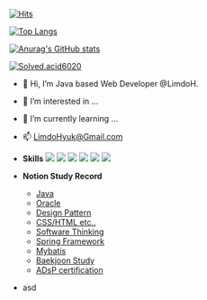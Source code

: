 
[![Hits](https://hits.seeyoufarm.com/api/count/incr/badge.svg?url=https%3A%2F%2Fgithub.com%2FLimDoH%2Fhit-counter&count_bg=%2379C83D&title_bg=%23555555&icon=&icon_color=%23E7E7E7&title=hits&edge_flat=false)](https://hits.seeyoufarm.com)

[![Top Langs](https://github-readme-stats.vercel.app/api/top-langs/?username=LimDoH)](https://github.com/LimDoH/github-readme-stats)


[![Anurag's GitHub stats](https://github-readme-stats.vercel.app/api?username=LimDoH&show_icon=true&theme=cobalt)](https://github.com/LimDoH)

[![Solved.acid6020](http://mazassumnida.wtf/api/generate_badge?boj=id6020)](https://solved.ac/id6020)

- 👋 Hi, I’m Java based Web Developer @LimdoH.
- 👀 I’m interested in ...
- 🌱 I’m currently learning ...
- 📫 LimdoHyuk@Gmail.com


- <b>Skills</b>
<img src="https://img.shields.io/badge/Java-007396?style=flat-square&logo=Java&logoColor=white"/> <img src="https://img.shields.io/badge/JavaScript-F7DF1E?style=flat-square&logo=JavaScript&logoColor=white"/> <img src="https://img.shields.io/badge/Bootstrap-7952B3?style=flat-square&logo=Bootstrap&logoColor=white"/>
<img src="https://img.shields.io/badge/Spring-6DB33F?style=flat-square&logo=Spring&logoColor=white"/>  <img src="https://img.shields.io/badge/jQuery-0769AD?style=flat-square&logo=jQuery&logoColor=white"/>  <img src="https://img.shields.io/badge/Oracle-F80000?style=flat-square&logo=Oracle&logoColor=white"/> 
- <b>Notion Study Record</b>
  - [Java](https://natural-guava-d2f.notion.site/33ce3ff3426c40bc831c0da8325cd5e6?v=b6ded311e0bf494580280303702867af)
  - [Oracle](https://natural-guava-d2f.notion.site/a471180f397d46f08ed7a12d2ad4de26?v=f0b9c3b77738450d97dc762ebbf970a8)
  - [Design Pattern](https://natural-guava-d2f.notion.site/f1a5ebc18a4341c3812c6b96a6ff970f?v=46597a9b042c41d1aad2dc399890233c)
  - [CSS/HTML etc..](https://natural-guava-d2f.notion.site/c033160c99dc4bb9838712ad556ee0d9?v=94aa5d83b382464680c7e610a02584b9)
  - [Software Thinking](https://natural-guava-d2f.notion.site/35ac962c628144deabce010a07448da0?v=946aa51bb6904b0580b6f39a71366e13)
  - [Spring Framework](https://natural-guava-d2f.notion.site/d3c0adf4a7bb4249b73cbf13a09c602f?v=6e71ec039d514e5b8b7743771b73d589)
  - [Mybatis](https://natural-guava-d2f.notion.site/e4ccee6eb27440a6a2a01f09beb60859?v=fe2f5f83fd7b4583966be1f04bdf91a4)
  - [Baekjoon Study](https://natural-guava-d2f.notion.site/ee67f21accfc474b861cd6e0b83357bd?v=61ff4acb89234c879b10569008bab274)
  - [ADsP certification](https://natural-guava-d2f.notion.site/ca8cfaad579140ada0a0355f20e81fe8?v=c61d65581ee54d4aa161b3d49b03f5e6)
- asd
